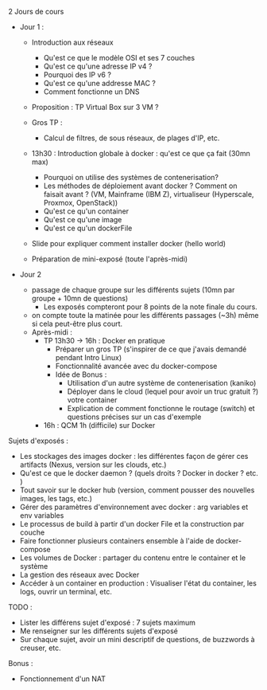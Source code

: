 2 Jours de cours


- Jour 1 : 
  - Introduction aux réseaux
    - Qu'est ce que le modèle OSI et ses 7 couches 
    - Qu'est ce qu'une adresse IP v4 ?
    - Pourquoi des IP v6 ?
    - Qu'est ce qu'une addresse MAC ?
    - Comment fonctionne un DNS
  
  - Proposition : TP Virtual Box sur 3 VM ? 
  - Gros TP : 
    - Calcul de filtres, de sous réseaux, de plages d'IP, etc.
  - 13h30 : Introduction globale à docker : qu'est ce que ça fait (30mn max)
    - Pourquoi on utilise des systèmes de contenerisation?
    - Les méthodes de déploiement avant docker ? Comment on faisait avant ? (VM, Mainframe (IBM Z), virtualiseur (Hyperscale, Proxmox, OpenStack))
    - Qu'est ce qu'un container
    - Qu'est ce qu'une image
    - Qu'est ce qu'un dockerFile
  - Slide pour expliquer comment installer docker (hello world)
  - Préparation de mini-exposé (toute l'après-midi)



- Jour 2
  - passage de chaque groupe sur les différents sujets (10mn par groupe + 10mn de questions)  
    - Les exposés compteront pour 8 points de la note finale du cours.   
  - on compte toute la matinée pour les différents passages (~3h) même si cela peut-être plus court.
  - Après-midi : 
    - TP 13h30 -> 16h : Docker en pratique
      - Préparer un gros TP (s'inspirer de ce que j'avais demandé pendant Intro Linux)
      - Fonctionnalité avancée avec du docker-compose
      - Idée de Bonus : 
        - Utilisation d'un autre système de contenerisation (kaniko)
        - Déployer dans le cloud (lequel pour avoir un truc gratuit ?) votre container
        - Explication de comment fonctionne le routage (switch) et questions précises sur un cas d'exemple
    - 16h : QCM 1h (difficile) sur Docker
  
  




Sujets d'exposés : 
- Les stockages des images docker : les différentes façon de gérer ces artifacts (Nexus, version sur les clouds, etc.)
- Qu'est ce que le docker daemon ? (quels droits ? Docker in docker ? etc. )
- Tout savoir sur le docker hub (version, comment pousser des nouvelles images, les tags, etc.)
- Gérer des paramètres d'environnement avec docker : arg variables et env variables
- Le processus de build à partir d'un docker File et la construction par couche
- Faire fonctionner plusieurs containers ensemble à l'aide de docker-compose
- Les volumes de Docker : partager du contenu entre le container et le système
- La gestion des réseaux avec Docker
- Accéder à un container en production : Visualiser l'état du container, les logs, ouvrir un terminal, etc.



TODO : 
- Lister les différens sujet d'exposé : 7 sujets maximum
- Me renseigner sur les différents sujets d'exposé
- Sur chaque sujet, avoir un mini descriptif de questions, de buzzwords à creuser, etc.


Bonus : 

- Fonctionnement d'un NAT